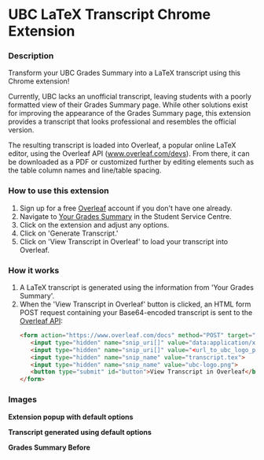 # UBC LaTeX Transcript Chrome Extension

### Description
Transform your UBC Grades Summary into a LaTeX transcript using this Chrome extension! 

Currently, UBC lacks an unofficial transcript, leaving students with a poorly formatted view of their Grades Summary page. While other solutions exist for improving the appearance of the Grades Summary page, this extension provides a transcript that looks professional and resembles the official version.

The resulting transcript is loaded into Overleaf, a popular online LaTeX editor, using the Overleaf API (www.overleaf.com/devs). From there, it can be downloaded as a PDF or customized further by editing elements such as the table column names and line/table spacing.

### How to use this extension
1. Sign up for a free [Overleaf](https://www.overleaf.com/) account if you don't have one already.
2. Navigate to [Your Grades Summary](https://ssc.adm.ubc.ca/sscportal/servlets/SSCMain.jsp?function=SessGradeRpt) in the Student Service Centre.
3. Click on the extension and adjust any options.
4. Click on 'Generate Transcript.'
4. Click on 'View Transcript in Overleaf' to load your transcript into Overleaf.

### How it works
1. A LaTeX transcript is generated using the information from 'Your Grades Summary'.
2. When the 'View Transcript in Overleaf' button is clicked, an HTML form POST request containing your Base64-encoded transcript is sent to the [Overleaf API](https://www.overleaf.com/devs):
   ```html
   <form action="https://www.overleaf.com/docs" method="POST" target="_blank">
      <input type="hidden" name="snip_uri[]" value="data:application/x-tex;base64,[your_base64_encoded_transcript]">      
      <input type="hidden" name="snip_uri[]" value="<url_to_ubc_logo_png>">
      <input type="hidden" name="snip_name" value="transcript.tex">
      <input type="hidden" name="snip_name" value="ubc-logo.png">
      <button type="submit" id="button">View Transcript in Overleaf</button>
   </form>
   ```

### Images
**Extension popup with default options**

**Transcript generated using default options**

**Grades Summary Before**